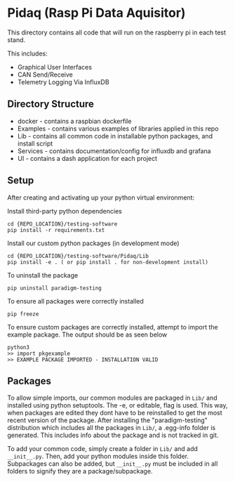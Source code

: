# Pidaq (Rasp Pi Data Aquisitor) 
This directory contains all code that will run on the raspberry pi in each test stand.

This includes:
* Graphical User Interfaces  
* CAN Send/Receive
* Telemetry Logging Via InfluxDB

## Directory Structure

* docker - contains a raspbian dockerfile 
* Examples - contains various examples of libraries applied in this repo
* Lib - contains all common code in installable python packages, and install script
* Services - contains documentation/config for influxdb and grafana
* UI - contains a dash application for each project

## Setup
After creating and activating up your python virtual environment:

Install third-party python dependencies

```
cd {REPO_LOCATION}/testing-software
pip install -r requirements.txt
```

Install our custom python packages (in development mode)
```
cd {REPO_LOCATION}/testing-software/Pidaq/Lib
pip install -e . ( or pip install . for non-development install)

```
To uninstall the package
```
pip uninstall paradigm-testing
```

To ensure all packages were correctly installed
```
pip freeze
```

To ensure custom packages are correctly installed, attempt to import the example package. The output should be as seen below
```
python3
>> import pkgexample
>> EXAMPLE PACKAGE IMPORTED - INSTALLATION VALID
```


## Packages
To allow simple imports, our common modules are packaged in `Lib/` and installed using python setuptools. 
The -e, or editable, flag is used. This way, when packages are edited they dont have to be reinstalled to get the most recent version of the package. After installing the "paradigm-testing" distribution which includes all the packages in `Lib/`, a .egg-info folder is generated. This includes info about the package and is not tracked in git.

To add your common code, simply create a folder in `Lib/` and add `__init__.py`. Then, add your python modules inside this folder. Subpackages can also be added, but `__init__.py` must be included in all folders to signify they are a package/subpackage.


